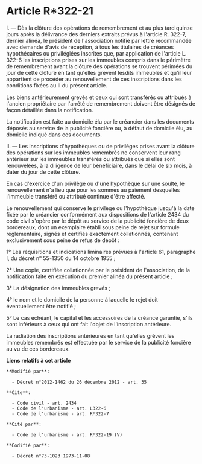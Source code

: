 # Article R*322-21

I. ― Dès la clôture des opérations de remembrement et au plus tard quinze jours après la délivrance des derniers extraits
prévus à l'article R. 322-7, dernier alinéa, le président de l'association notifie par lettre recommandée avec demande d'avis
de réception, à tous les titulaires de créances hypothécaires ou privilégiées inscrites que, par application de l'article L.
322-6 les inscriptions prises sur les immeubles compris dans le périmètre de remembrement avant la clôture des opérations se
trouvent périmées du jour de cette clôture en tant qu'elles grèvent lesdits immeubles et qu'il leur appartient de procéder au
renouvellement de ces inscriptions dans les conditions fixées au II du présent article. 

Les biens antérieurement grevés et ceux qui sont transférés ou attribués à l'ancien propriétaire par l'arrêté de remembrement
doivent être désignés de façon détaillée dans la notification. 

La notification est faite au domicile élu par le créancier dans les documents déposés au service de la publicité foncière ou,
à défaut de domicile élu, au domicile indiqué dans ces documents. 

II. ― Les inscriptions d'hypothèques ou de privilèges prises avant la clôture des opérations sur les immeubles remembrés ne
conservent leur rang antérieur sur les immeubles transférés ou attribués que si elles sont renouvelées, à la diligence de
leur bénéficiaire, dans le délai de six mois, à dater du jour de cette clôture. 

En cas d'exercice d'un privilège ou d'une hypothèque sur une soulte, le renouvellement n'a lieu que pour les sommes au
paiement desquelles l'immeuble transféré ou attribué continue d'être affecté. 

Le renouvellement qui conserve le privilège ou l'hypothèque jusqu'à la date fixée par le créancier conformément aux
dispositions de l'article 2434 du code civil s'opère par le dépôt au service de la publicité foncière de deux bordereaux,
dont un exemplaire établi sous peine de rejet sur formule réglementaire, signés et certifiés exactement collationnés,
contenant exclusivement sous peine de refus de dépôt : 

1° Les réquisitions et indications liminaires prévues à l'article 61, paragraphe I, du décret n° 55-1350 du 14 octobre
1955 ; 

2° Une copie, certifiée collationnée par le président de l'association, de la notification faite en exécution du premier
alinéa du présent article ; 

3° La désignation des immeubles grevés ; 

4° le nom et le domicile de la personne à laquelle le rejet doit éventuellement être notifié ; 

5° Le cas échéant, le capital et les accessoires de la créance garantie, s'ils sont inférieurs à ceux qui ont fait l'objet de
l'inscription antérieure. 

La radiation des inscriptions antérieures en tant qu'elles grèvent les immeubles remembrés est effectuée    par le service de
la publicité foncière au vu de ces bordereaux.

**Liens relatifs à cet article**

	**Modifié par**:

	  - Décret n°2012-1462 du 26 décembre 2012 - art. 35

	**Cite**:

	  - Code civil - art. 2434
	  - Code de l'urbanisme - art. L322-6
	  - Code de l'urbanisme - art. R*322-7

	**Cité par**:

	  - Code de l'urbanisme - art. R*322-19 (V)

	**Codifié par**:

	  - Décret n°73-1023 1973-11-08
